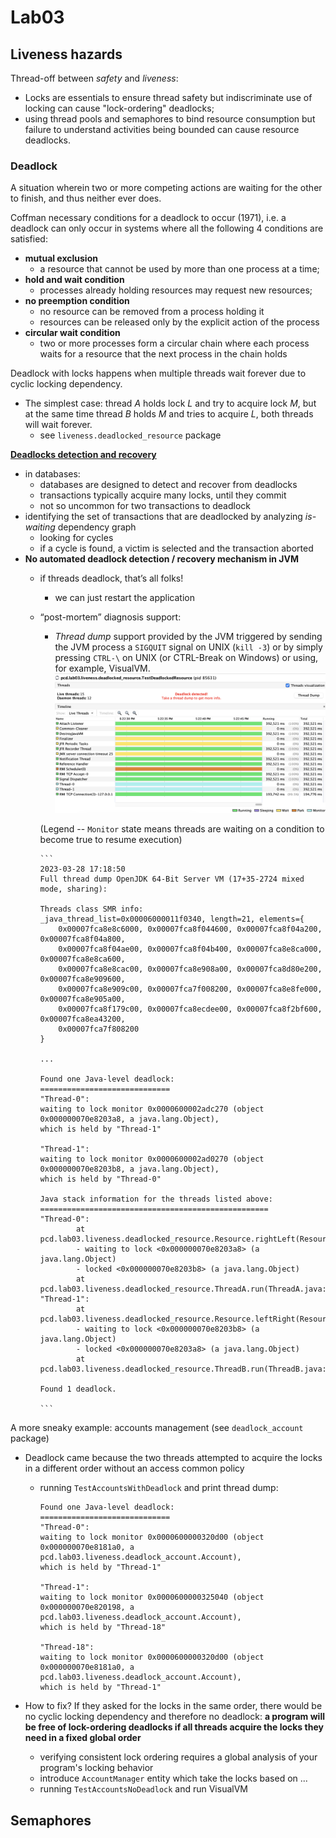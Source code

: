 # Lab03

## Liveness hazards

Thread-off between _safety_ and _liveness_:

- Locks are essentials to ensure thread safety but indiscriminate use of locking can cause "lock-ordering" deadlocks;
- using thread pools and semaphores to bind resource consumption but failure to understand activities being bounded can cause resource deadlocks.

### Deadlock

A situation wherein two or more competing actions are waiting for the other to finish, and thus neither ever does.

Coffman necessary conditions for a deadlock to occur (1971), i.e. a deadlock can only occur in systems where all the following 4 conditions are satisfied:

- **mutual exclusion**
  - a resource that cannot be used by more than one process at a time;
- **hold and wait condition**
  - processes already holding resources may request new resources;
- **no preemption condition**
  - no resource can be removed from a process holding it
  - resources can be released only by the explicit action of the process
- **circular wait condition**
  - two or more processes form a circular chain where each process
waits for a resource that the next process in the chain holds

Deadlock with locks happens when multiple threads wait forever due to cyclic locking dependency.

- The simplest case: thread $A$ holds lock $L$ and try to acquire lock $M$, but at the same time thread $B$ holds $M$ and tries to acquire $L$, both threads will wait forever.
  - see `liveness.deadlocked_resource` package

<ins>**Deadlocks detection and recovery**</ins>

- in databases:
  - databases are designed to detect and recover from deadlocks
  - transactions typically acquire many locks, until they commit
  - not so uncommon for two transactions to deadlock
- identifying the set of transactions that are deadlocked by analyzing _is-waiting_ dependency graph
  - looking for cycles
  - if a cycle is found, a victim is selected and the transaction aborted
- **No automated deadlock detection / recovery mechanism in JVM**
  - if threads deadlock, that’s all folks!
    - we can just restart the application
  - “post-mortem” diagnosis support:
    - _Thread dump_ support provided by the JVM triggered by sending the JVM process a `SIGQUIT` signal on UNIX (`kill -3`) or by simply pressing `CTRL-\` on UNIX (or CTRL-Break on Windows) or using, for example, VisualVM.
    ![deadlock-resource](../../../../../res/lab03/deadlock-resource.png)

    (Legend -- `Monitor` state means threads are waiting on a condition to become true to resume execution)

        ```
        2023-03-28 17:18:50
        Full thread dump OpenJDK 64-Bit Server VM (17+35-2724 mixed mode, sharing):

        Threads class SMR info:
        _java_thread_list=0x00006000011f0340, length=21, elements={
            0x00007fca8e8c6000, 0x00007fca8f044600, 0x00007fca8f04a200, 0x00007fca8f04a800,
            0x00007fca8f04ae00, 0x00007fca8f04b400, 0x00007fca8e8ca000, 0x00007fca8e8ca600,
            0x00007fca8e8cac00, 0x00007fca8e908a00, 0x00007fca8d80e200, 0x00007fca8e909600,
            0x00007fca8e909c00, 0x00007fca7f008200, 0x00007fca8e8fe000, 0x00007fca8e905a00,
            0x00007fca8f179c00, 0x00007fca8ecdee00, 0x00007fca8f2bf600, 0x00007fca8ea43200,
            0x00007fca7f808200
        }

        ...

        Found one Java-level deadlock:
        =============================
        "Thread-0":
        waiting to lock monitor 0x0000600002adc270 (object 0x000000070e8203a8, a java.lang.Object),
        which is held by "Thread-1"

        "Thread-1":
        waiting to lock monitor 0x0000600002ad0270 (object 0x000000070e8203b8, a java.lang.Object),
        which is held by "Thread-0"

        Java stack information for the threads listed above:
        ===================================================
        "Thread-0":
                at pcd.lab03.liveness.deadlocked_resource.Resource.rightLeft(Resource.java:18)
                - waiting to lock <0x000000070e8203a8> (a java.lang.Object)
                - locked <0x000000070e8203b8> (a java.lang.Object)
                at pcd.lab03.liveness.deadlocked_resource.ThreadA.run(ThreadA.java:17)
        "Thread-1":
                at pcd.lab03.liveness.deadlocked_resource.Resource.leftRight(Resource.java:10)
                - waiting to lock <0x000000070e8203b8> (a java.lang.Object)
                - locked <0x000000070e8203a8> (a java.lang.Object)
                at pcd.lab03.liveness.deadlocked_resource.ThreadB.run(ThreadB.java:17)

        Found 1 deadlock.

        ```

A more sneaky example: accounts management (see `deadlock_account` package)

- Deadlock came because the two threads attempted to acquire the locks in a different order without an access common policy
  - running `TestAccountsWithDeadlock` and print thread dump:
    ```
    Found one Java-level deadlock:
    =============================
    "Thread-0":
    waiting to lock monitor 0x0000600000320d00 (object 0x000000070e8181a0, a pcd.lab03.liveness.deadlock_account.Account),
    which is held by "Thread-1"

    "Thread-1":
    waiting to lock monitor 0x0000600000325040 (object 0x000000070e820198, a pcd.lab03.liveness.deadlock_account.Account),
    which is held by "Thread-18"

    "Thread-18":
    waiting to lock monitor 0x0000600000320d00 (object 0x000000070e8181a0, a pcd.lab03.liveness.deadlock_account.Account),
    which is held by "Thread-1"
    ```

- How to fix? If they asked for the locks in the same order, there would be no cyclic locking dependency and therefore no deadlock: **a program will be free of lock-ordering deadlocks if all threads acquire the locks they need in a fixed global order**
  - verifying consistent lock ordering requires a global analysis of your program's locking behavior
  - introduce `AccountManager` entity which take the locks based on ...
  - running `TestAccountsNoDeadlock` and run VisualVM
    

## Semaphores
